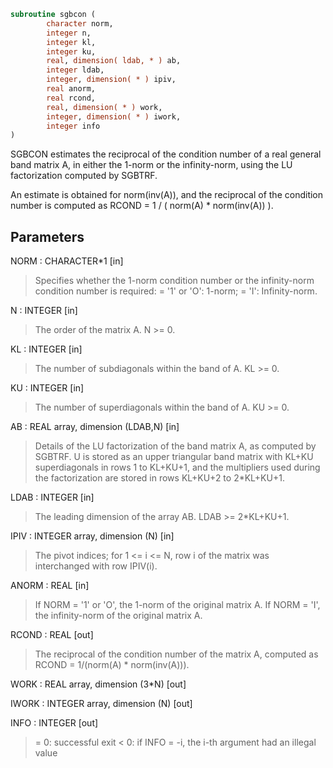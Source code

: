 ```fortran
subroutine sgbcon (
        character norm,
        integer n,
        integer kl,
        integer ku,
        real, dimension( ldab, * ) ab,
        integer ldab,
        integer, dimension( * ) ipiv,
        real anorm,
        real rcond,
        real, dimension( * ) work,
        integer, dimension( * ) iwork,
        integer info
)
```

SGBCON estimates the reciprocal of the condition number of a real
general band matrix A, in either the 1-norm or the infinity-norm,
using the LU factorization computed by SGBTRF.

An estimate is obtained for norm(inv(A)), and the reciprocal of the
condition number is computed as
RCOND = 1 / ( norm(A) \* norm(inv(A)) ).

## Parameters
NORM : CHARACTER\*1 [in]
> Specifies whether the 1-norm condition number or the
> infinity-norm condition number is required:
> = '1' or 'O':  1-norm;
> = 'I':         Infinity-norm.

N : INTEGER [in]
> The order of the matrix A.  N >= 0.

KL : INTEGER [in]
> The number of subdiagonals within the band of A.  KL >= 0.

KU : INTEGER [in]
> The number of superdiagonals within the band of A.  KU >= 0.

AB : REAL array, dimension (LDAB,N) [in]
> Details of the LU factorization of the band matrix A, as
> computed by SGBTRF.  U is stored as an upper triangular band
> matrix with KL+KU superdiagonals in rows 1 to KL+KU+1, and
> the multipliers used during the factorization are stored in
> rows KL+KU+2 to 2\*KL+KU+1.

LDAB : INTEGER [in]
> The leading dimension of the array AB.  LDAB >= 2\*KL+KU+1.

IPIV : INTEGER array, dimension (N) [in]
> The pivot indices; for 1 <= i <= N, row i of the matrix was
> interchanged with row IPIV(i).

ANORM : REAL [in]
> If NORM = '1' or 'O', the 1-norm of the original matrix A.
> If NORM = 'I', the infinity-norm of the original matrix A.

RCOND : REAL [out]
> The reciprocal of the condition number of the matrix A,
> computed as RCOND = 1/(norm(A) \* norm(inv(A))).

WORK : REAL array, dimension (3\*N) [out]

IWORK : INTEGER array, dimension (N) [out]

INFO : INTEGER [out]
> = 0:  successful exit
> < 0: if INFO = -i, the i-th argument had an illegal value

